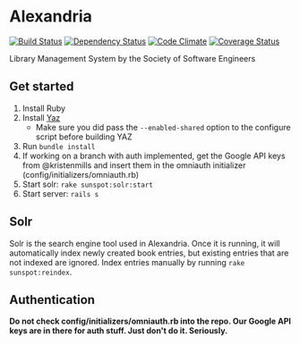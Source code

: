 Alexandria
==========
[![Build Status](https://secure.travis-ci.org/rit-sse/alexandria.png?branch=master)](http://travis-ci.org/rit-sse/alexandria)
[![Dependency Status](https://gemnasium.com/rit-sse/alexandria.png)](https://gemnasium.com/rit-sse/alexandria)
[![Code Climate](https://codeclimate.com/github/rit-sse/alexandria.png)](https://codeclimate.com/github/rit-sse/alexandria)
[![Coverage Status](https://coveralls.io/repos/rit-sse/alexandria/badge.png?branch=master)](https://coveralls.io/r/rit-sse/alexandria?branch=master)

Library Management System by the Society of Software Engineers

Get started
-----------
1. Install Ruby
2. Install [Yaz](http://www.indexdata.dk/yaz/)
	* Make sure you did pass the `--enabled-shared` option to the configure
    script before building YAZ
3. Run `bundle install`
4. If working on a branch with auth implemented, get the Google API keys from @kristenmills and insert them in the omniauth initializer (config/initializers/omniauth.rb)
5. Start solr: `rake sunspot:solr:start`
6. Start server: `rails s`

Solr
----
Solr is the search engine tool used in Alexandria. Once it is running, it will automatically index newly created book entries, but existing entries that are not indexed are ignored. Index entries manually by running `rake sunspot:reindex`.

Authentication
--------------
**Do not check config/initializers/omniauth.rb into the repo. Our Google API keys are in there for auth stuff. Just don't do it. Seriously.**
